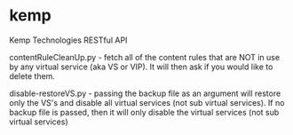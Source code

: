 # kemp
Kemp Technologies RESTful API

contentRuleCleanUp.py - fetch all of the content rules that are NOT in use by any virtual service (aka VS or VIP).  It will then ask if you would like to delete them.

disable-restoreVS.py - passing the backup file as an argument will restore only the VS's and disable all virtual services (not sub virtual services).  If no backup file is passed, then it will only disable the virtual services (not sub virtual services)
